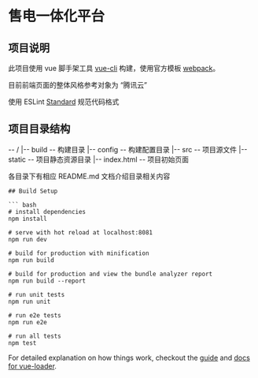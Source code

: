 # 售电一体化平台

## 项目说明

此项目使用 vue 脚手架工具 [vue-cli](https://github.com/vuejs/vue-cli) 构建，使用官方模板 [webpack](https://github.com/vuejs-templates/webpack)。

目前前端页面的整体风格参考对象为 “腾讯云”

使用 ESLint [Standard](https://standardjs.com/readme-zhcn.html) 规范代码格式

## 项目目录结构

-- /
|-- build             -- 构建目录
|-- config            -- 构建配置目录
|-- src               -- 项目源文件
|-- static            -- 项目静态资源目录
|-- index.html        -- 项目初始页面

各目录下有相应 README.md 文档介绍目录相关内容




```
## Build Setup

``` bash
# install dependencies
npm install

# serve with hot reload at localhost:8081
npm run dev

# build for production with minification
npm run build

# build for production and view the bundle analyzer report
npm run build --report

# run unit tests
npm run unit

# run e2e tests
npm run e2e

# run all tests
npm test
```

For detailed explanation on how things work, checkout the [guide](http://vuejs-templates.github.io/webpack/) and [docs for vue-loader](http://vuejs.github.io/vue-loader).
